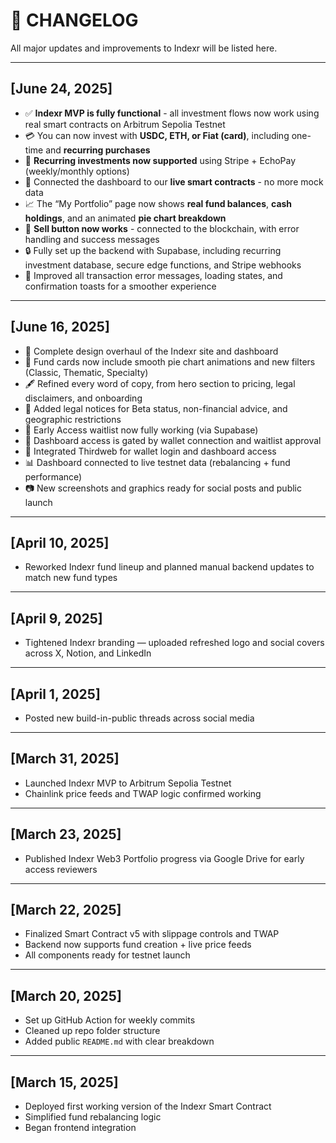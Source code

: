 # 📜 CHANGELOG

All major updates and improvements to Indexr will be listed here.

---

## [June 24, 2025]

- ✅ **Indexr MVP is fully functional** - all investment flows now work using real smart contracts on Arbitrum Sepolia Testnet
- 💳 You can now invest with **USDC, ETH, or Fiat (card)**, including one-time and **recurring purchases**
- 🔁 **Recurring investments now supported** using Stripe + EchoPay (weekly/monthly options)
- 🧠 Connected the dashboard to our **live smart contracts** - no more mock data
- 📈 The “My Portfolio” page now shows **real fund balances**, **cash holdings**, and an animated **pie chart breakdown**
- 💸 **Sell button now works** - connected to the blockchain, with error handling and success messages
- 🔒 Fully set up the backend with Supabase, including recurring investment database, secure edge functions, and Stripe webhooks
- 🧪 Improved all transaction error messages, loading states, and confirmation toasts for a smoother experience

---

## [June 16, 2025]

- 🎨 Complete design overhaul of the Indexr site and dashboard
- 🧭 Fund cards now include smooth pie chart animations and new filters (Classic, Thematic, Specialty)
- 🖋️ Refined every word of copy, from hero section to pricing, legal disclaimers, and onboarding
- 🧾 Added legal notices for Beta status, non-financial advice, and geographic restrictions
- 📨 Early Access waitlist now fully working (via Supabase)
- 🔐 Dashboard access is gated by wallet connection and waitlist approval
- 👛 Integrated Thirdweb for wallet login and dashboard access
- 📊 Dashboard connected to live testnet data (rebalancing + fund performance)
- 📷 New screenshots and graphics ready for social posts and public launch

---

## [April 10, 2025]

- Reworked Indexr fund lineup and planned manual backend updates to match new fund types

---

## [April 9, 2025]

- Tightened Indexr branding — uploaded refreshed logo and social covers across X, Notion, and LinkedIn

---

## [April 1, 2025]

- Posted new build-in-public threads across social media

---

## [March 31, 2025]

- Launched Indexr MVP to Arbitrum Sepolia Testnet
- Chainlink price feeds and TWAP logic confirmed working

---

## [March 23, 2025]

- Published Indexr Web3 Portfolio progress via Google Drive for early access reviewers

---

## [March 22, 2025]

- Finalized Smart Contract v5 with slippage controls and TWAP
- Backend now supports fund creation + live price feeds
- All components ready for testnet launch

---

## [March 20, 2025]

- Set up GitHub Action for weekly commits
- Cleaned up repo folder structure
- Added public `README.md` with clear breakdown

---

## [March 15, 2025]

- Deployed first working version of the Indexr Smart Contract
- Simplified fund rebalancing logic
- Began frontend integration
